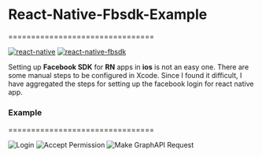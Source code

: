 # React-Native-Fbsdk-Example
================================

[![react-native](https://img.shields.io/badge/react--native-0.42.0-yellow.svg)](https://github.com/facebook/react-native)
[![react-native-fbsdk](https://img.shields.io/badge/react--native--fbsdk-v0.5.0-blue.svg)](https://github.com/facebook/react-native-fbsdk)

Setting up **Facebook SDK** for **RN** apps in **ios** is not an easy one. There are some manual steps to be configured in Xcode. Since I found it difficult, I have aggregated the steps for setting up the facebook login for react native app.

### Example
================================

![Login](https://raw.githubusercontent.com/lakshmantgld/react-native-fbsdk-example/master/readmeFiles/Login.png)
![Accept Permission](https://raw.githubusercontent.com/lakshmantgld/react-native-fbsdk-example/master/readmeFiles/Accept%20Permission.png)
![Make GraphAPI Request](https://raw.githubusercontent.com/lakshmantgld/react-native-fbsdk-example/master/readmeFiles/Make%20GraphAPI%20Request.png)
